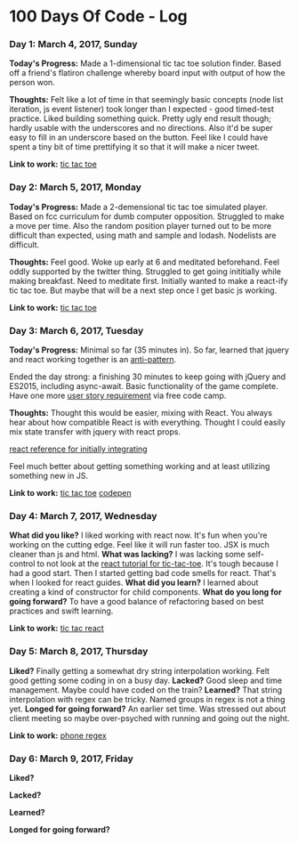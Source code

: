 # 100 Days Of Code - Log

### Day 1: March 4, 2017, Sunday 

**Today's Progress:** Made a 1-dimensional tic tac toe solution finder. Based off a friend's flatiron challenge whereby board input with output of how the person won.

**Thoughts:** Felt like a lot of time in that seemingly basic concepts (node list iteration, js event listener) took longer than I expected - good timed-test practice. Liked building something quick. Pretty ugly end result though; hardly usable with the underscores and no directions. Also it'd be super easy to fill in an underscore based on the button. Feel like I could have spent a tiny bit of time prettifying it so that it will make a nicer tweet.

**Link to work:** [tic tac toe](https://github.com/JackHowa/tic-tac-js)

### Day 2: March 5, 2017, Monday  

**Today's Progress:** Made a 2-demensional tic tac toe simulated player. Based on fcc curriculum for dumb computer opposition. Struggled to make a move per time. Also the random position player turned out to be more difficult than expected, using math and sample and lodash. Nodelists are difficult. 

**Thoughts:** Feel good. Woke up early at 6 and meditated beforehand. Feel oddly supported by the twitter thing. Struggled to get going inititially while making breakfast. Need to meditate first. Initially wanted to make a react-ify tic tac toe. But maybe that will be a next step once I get basic js working. 

**Link to work:** [tic tac toe](https://github.com/JackHowa/tic-tac-js)

### Day 3: March 6, 2017, Tuesday 

**Today's Progress:** Minimal so far (35 minutes in). So far, learned that jquery and react working together is an [anti-pattern](https://stackoverflow.com/questions/43586830/react-js-binding-click-event). 

Ended the day strong: a finishing 30 minutes to keep going with jQuery and ES2015, including async-await. Basic functionality of the game complete. Have one more [user story requirement](https://www.freecodecamp.org/challenges/build-a-tic-tac-toe-game) via free code camp. 

**Thoughts:** Thought this would be easier, mixing with React. You always hear about how compatible React is with everything. Thought I could easily mix state transfer with jquery with react props. 

[react reference for initially integrating](https://medium.com/@to_pe/how-to-add-react-to-a-simple-html-file-a11511c0235f)

Feel much better about getting something working and at least utilizing something new in JS. 

**Link to work:** [tic tac toe](https://github.com/JackHowa/tic-tac-js) [codepen](https://codepen.io/JackHowaa/pen/ddxzdv)

### Day 4: March 7, 2017, Wednesday 

**What did you like?** I liked working with react now. It's fun when you're working on the cutting edge. Feel like it will run faster too. JSX is much cleaner than js and html.
**What was lacking?** I was lacking some self-control to not look at the [react tutorial for tic-tac-toe](https://reactjs.org/tutorial/tutorial.html). It's tough because I had a good start. Then I started getting bad code smells for react. That's when I looked for react guides. 
**What did you learn?** I learned about creating a kind of constructor for child components. 
**What do you long for going forward?** To have a good balance of refactoring based on best practices and swift learning. 

**Link to work:** [tic tac react](https://github.com/JackHowa/tic-tac-react)

### Day 5: March 8, 2017, Thursday 

**Liked?** Finally getting a somewhat dry string interpolation working. Felt good getting some coding in on a busy day.
**Lacked?** Good sleep and time management. Maybe could have coded on the train?
**Learned?** That string interpolation with regex can be tricky. Named groups in regex is not a thing yet. 
**Longed for going forward?** An earlier set time. Was stressed out about client meeting so maybe over-psyched with running and going out the night. 

**Link to work:** [phone regex](https://github.com/JackHowa/front-end-certificate/blob/master/advanced-sorting-algorithms/validate-phone-nums.js)

### Day 6: March 9, 2017, Friday 

**Liked?**

**Lacked?**

**Learned?**

**Longed for going forward?**